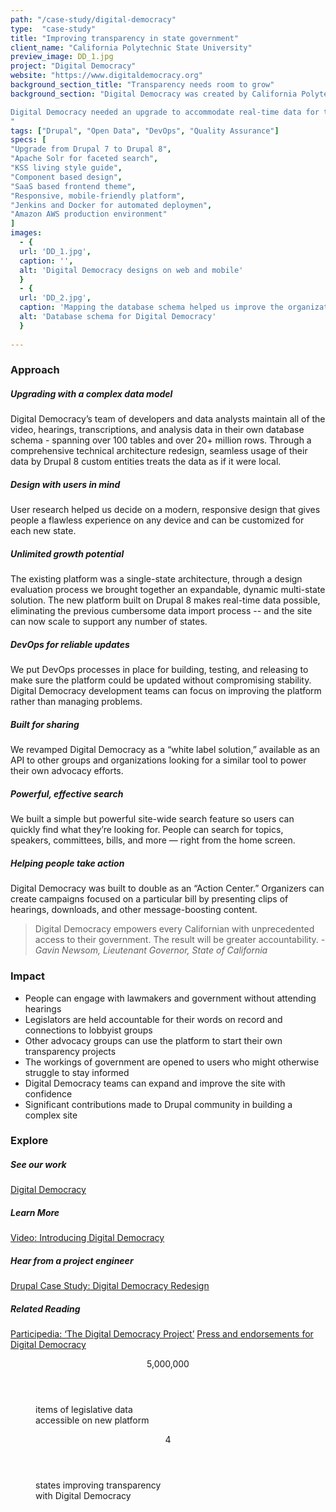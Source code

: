```yaml
---
path: "/case-study/digital-democracy"
type:  "case-study"
title: "Improving transparency in state government"
client_name: "California Polytechnic State University"
preview_image: DD_1.jpg
project: "Digital Democracy"
website: "https://www.digitaldemocracy.org"
background_section_title: "Transparency needs room to grow"
background_section: "Digital Democracy was created by California Polytechnic State University to increase transparency in state government by making legislative data available online. People could view records of elected officials and videos of hearings, but inconsistencies made the site difficult to navigate, especially on mobile devices. Cumbersome data processes made real-time updates impossible, and an outdated system prevented the site from scaling.

Digital Democracy needed an upgrade to accommodate real-time data for three additional states. Thousands of records needed to be mapped and made searchable so people could engage accurately with their government. The site would be built as an unbranded base so other advocacy organizations could use it as a tool for their own work.
"
tags: ["Drupal", "Open Data", "DevOps", "Quality Assurance"]
specs: [
"Upgrade from Drupal 7 to Drupal 8",
"Apache Solr for faceted search",
"KSS living style guide", 
"Component based design", 
"SaaS based frontend theme", 
"Responsive, mobile-friendly platform", 
"Jenkins and Docker for automated deploymen",
"Amazon AWS production environment"
]
images:
  - {
  url: 'DD_1.jpg', 
  caption: '', 
  alt: 'Digital Democracy designs on web and mobile'
  }
  - {
  url: 'DD_2.jpg', 
  caption: 'Mapping the database schema helped us improve the organization of the site.', 
  alt: 'Database schema for Digital Democracy'
  }
  
---
```


### Approach

##### Upgrading with a complex data model
Digital Democracy’s team of developers and data analysts maintain all of the video, hearings, transcriptions, and analysis data in their own database schema - spanning over 100 tables and over 20+ million rows.  Through a comprehensive technical architecture redesign, seamless usage of their data by Drupal 8 custom entities treats the data as if it were local. 

##### Design with users in mind
User research helped us decide on a modern, responsive design that gives people a flawless experience on any device and can be customized for each new state.

##### Unlimited growth potential
The existing platform was a single-state architecture, through a design evaluation process we brought together an expandable, dynamic multi-state solution. The new platform built on Drupal 8 makes real-time data possible, eliminating the previous cumbersome data import process -- and the site can now scale to support any number of states.

##### DevOps for reliable updates
We put DevOps processes in place for building, testing, and releasing to make sure the platform could be updated without compromising stability. Digital Democracy development teams can focus on improving the platform rather than managing problems.

##### Built for sharing
We revamped Digital Democracy as a “white label solution,” available as an API to other groups and organizations looking for a similar tool to power their own advocacy efforts. 

##### Powerful, effective search
We built a simple but powerful site-wide search feature so users can quickly find what they’re looking for. People can search for topics, speakers, committees, bills, and more — right from the home screen.

##### Helping people take action
Digital Democracy was built to double as an “Action Center.” Organizers can create campaigns focused on a particular bill by presenting clips of hearings, downloads, and other message-boosting content.

<blockquote>
Digital Democracy empowers every Californian with unprecedented access to their government. The result will be greater accountability.
<cite> -Gavin Newsom, Lieutenant Governor, State of California</cite>
</blockquote>

### Impact
* People can engage with lawmakers and government without attending hearings
* Legislators are held accountable for their words on record and connections to lobbyist groups
* Other advocacy groups can use the platform to start their own transparency projects
* The workings of government are opened to users who might otherwise struggle to stay informed
* Digital Democracy teams can expand and improve the site with confidence
* Significant contributions made to Drupal community in building a complex site


### Explore
##### See our work
[Digital Democracy](https://www.digitaldemocracy.org/about-digital-democracy)

##### Learn More
[Video: Introducing Digital Democracy](https://www.youtube.com/watch?v=PDCfDJL0VSY)

##### Hear from a project engineer
[Drupal Case Study: Digital Democracy Redesign](https://www.drupal.org/case-study/digital-democracy-redesign-drupal-8)

##### Related Reading
[Participedia: ‘The Digital Democracy Project’](https://participedia.net/en/cases/digital-democracy-project)
[Press and endorsements for Digital Democracy](https://ca.digitaldemocracy.org/about)
 
<figure>
  <div> 
    <header>5,000,000</header>
    <p>items of legislative data <br> accessible on new platform<p>
  </div>
  <div> 
      <header>4</header>
      <p>states improving transparency <br> with Digital Democracy<p>
  </div>
</figure>
